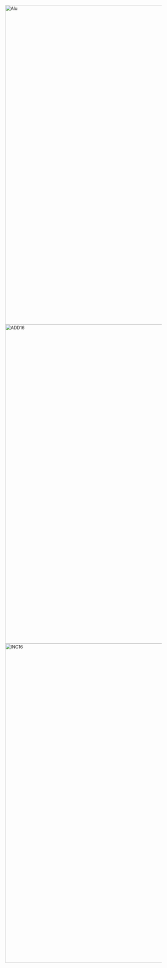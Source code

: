 <img width="1023" alt="Alu" src="https://github.com/mugilankani/nand2tetris-Project-2.2/assets/110448011/2edba523-204d-48b4-b241-c802fe7eea1a">
<img width="1023" alt="ADD16" src="https://github.com/mugilankani/nand2tetris-Project-2.2/assets/110448011/941c6f9c-53d3-476e-841c-2e9df29b2705">
<img width="1023" alt="INC16" src="https://github.com/mugilankani/nand2tetris-Project-2.2/assets/110448011/1d5192e6-1bba-4b6f-918d-db9d36a4de98">
